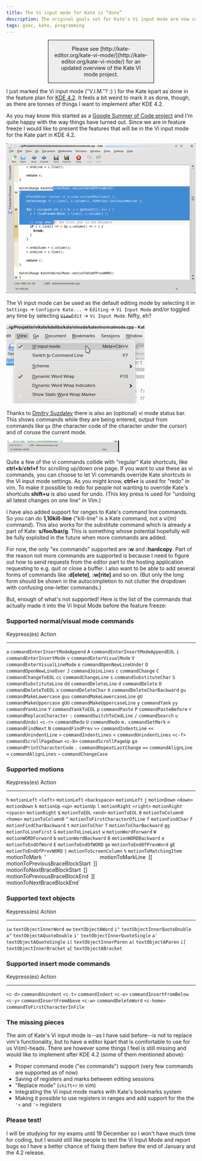 ```yaml
---
title: The Vi input mode for Kate is “done”
description: The original goals set for Kate's Vi input mode are now completed
tags: gsoc, kate, programming
---
```


<div style="border: 1px solid black; margin: 0pt auto -1px; padding: 1em; background-color: #eeeeee; width: 50%; text-align: center;">Please see [http://kate-editor.org/kate-vi-mode/](http://kate-editor.org/kate-vi-mode/) for an updated overview of the Kate VI mode project.</div>

I just marked the Vi input mode ("V.I.M."? :) ) for the Kate kpart as done in
the feature plan for [KDE
4.2](http://techbase.kde.org/Schedules/KDE4/4.2_Feature_Plan). It feels a bit
weird to mark it as done, though, as there are tonnes of things I want to
implement after KDE 4.2.

As you may know this started as a [Google Summer of Code
project](http://code.google.com/soc/2008/kde/appinfo.html?csaid=370F903C96FF67D1)
and I'm quite happy with the way things have turned out. Since we are in feature
freeze I would like to present the features that will be in the Vi input mode
for the Kate part in KDE 4.2.

![Kate Vi Input Mode in action -- visual mode selection](/images/vimode1.png)

The Vi input mode can be used as the default editing mode by selecting it in
`Settings` → `Configure Kate...` → `Editing` → `Vi Input Mode` and/or toggled
any time by selecting ~~`View`~~`Edit` → `Vi Input Mode`. Nifty, eh?

![Vi Input Mode toggle](/images/vimode2.png)

Thanks to [Dmitry Suzdalev](http://dimsuz.wordpress.com/) there is also an
(optional) vi mode status bar. This shows commands while they are being entered,
output from commands like `ga` (the character code of the character under the
cursor) and of coruse the current mode.

![Kate Vi Input mode status bar -- "a4d has been pressed](/images/vimode3.png)

Quite a few of the vi commands collide with "regular" Kate shortcuts, like
**ctrl+b**/**ctrl+f** for scrolling up/down one page. If you want to use these
as vi commands, you can choose to let Vi commands override Kate shortcuts in the
Vi input mode settings. As you might know, **ctrl+r** is used for "redo" in vim.
To make it possible to redo for people not wanting to override Kate's shortcuts
**shift+u** is also used for undo. (This key press is used for "undoing all
latest changes on one line" in Vim.)

I have also added support for ranges to Kate's command line commands. So you can
do **1,10kill-line** ("kill-line" is a Kate command, not a vi(m) command). This
also works for the substitute command which is already a part of Kate:
**s/foo/bar/g**. This is something whose potential hopefully will be fully
exploited in the future when more commands are added.

For now, the only "ex commands" supported are **:w** and **:hardcopy**. Part of
the reason not more commands are supported is because I need to figure out how
to send requests from the editor part to the hosting application requesting to
e.g. quit or close a buffer. I also want to be able to add several forms of
commands like **:d[elete]**, **:w[rite]** and so on. (But only the long form
should be shown in the autocompletion to not clutter the dropdown with confusing
one-letter commands.)

But, enough of what's not supported! Here is the list of the commands that
actually made it into the Vi Input Mode before the feature freeze:

### Supported normal/visual mode commands

Keypress(es)             Action
------------------       ---------------------------------
  `a`                    `commandEnterInsertModeAppend`
  `A`                    `commandEnterInsertModeAppendEOL`
  `i`                    `commandEnterInsertMode`
  `v`                    `commandEnterVisualMode`
  `V`                    `commandEnterVisualLineMode`
  `o`                    `commandOpenNewLineUnder`
  `O`                    `commandOpenNewLineOver`
  `J`                    `commandJoinLines`
  `c`                    `commandChange`
  `C`                    `commandChangeToEOL`
  `cc`                   `commandChangeLine`
  `s`                    `commandSubstituteChar`
  `S`                    `commandSubstituteLine`
  `dd`                   `commandDeleteLine`
  `d`                    `commandDelete`
  `D`                    `commandDeleteToEOL`
  `x`                    `commandDeleteChar`
  `X`                    `commandDeleteCharBackward`
  `gu`                   `commandMakeLowercase`
  `guu`                  `commandMakeLowercaseLine`
  `gU`                   `commandMakeUppercase`
  `gUU`                  `commandMakeUppercaseLine`
  `y`                    `commandYank`
  `yy`                   `commandYankLine`
  `Y`                    `commandYankToEOL`
  `p`                    `commandPaste`
  `P`                    `commandPasteBefore`
  `r`                    `commandReplaceCharacter`
  `:`                    `commandSwitchToCmdLine`
  `/`                    `commandSearch`
  `u`                    `commandUndo)`
  `<c-r>`                `commandRedo`
  `U`                    `commandRedo`
  `m.`                   `commandSetMark`
  `n`                    `commandFindNext`
  `N`                    `commandFindPrev`
  `>>`                   `commandIndentLine`
  `<<`                   `commandUnindentLine`
  `>`                    `commandIndentLines`
  `<`                    `commandUnindentLines`
  `<c-f>`                `commandScrollPageDown`
  `<c-b>`                `commandScrollPageUp`
  `ga`                   `commandPrintCharacterCode`
  `.`                    `commandRepeatLastChange`
  `==`                   `commandAlignLine`
  `=`                    `commandAlignLines`
  `~`                    `commandChangeCase`

### Supported motions

Keypress(es)             Action
------------------       ---------------------------------
  `h`                    `motionLeft`
  `<left>`               `motionLeft`
  `<backspace>`          `motionLeft`
  `j`                    `motionDown`
  `<down>`               `motionDown`
  `k`                    `motionUp`
  `<up>`                 `motionUp`
  `l`                    `motionRight`
  `<right>`              `motionRight`
  `<space>`              `motionRight`
  `$`                    `motionToEOL`
  `<end>`                `motionToEOL`
  `0`                    `motionToColumn0`
  `<home>`               `motionToColumn0`
  `^`                    `motionToFirstCharacterOfLine`
  `f`                    `motionFindChar`
  `F`                    `motionFindCharBackward`
  `t`                    `motionToChar`
  `T`                    `motionToCharBackward`
  `gg`                   `motionToLineFirst`
  `G`                    `motionToLineLast`
  `w`                    `motionWordForward`
  `W`                    `motionWORDForward`
  `b`                    `motionWordBackward`
  `B`                    `motionWORDBackward`
  `e`                    `motionToEndOfWord`
  `E`                    `motionToEndOfWORD`
  `ge`                   `motionToEndOfPrevWord`
  `gE`                   `motionToEndOfPrevWORD`
  `|`                    `motionToScreenColumn`
  `%`                    `motionToMatchingItem`
  `                      `motionToMark`
  `'`                    `motionToMarkLine`
  `[[`                   `motionToPreviousBraceBlockStart`
  `]]`                   `motionToNextBraceBlockStart`
  `[]`                   `motionToPreviousBraceBlockEnd`
  `][`                   `motionToNextBraceBlockEnd`

### Supported text objects

Keypress(es)             Action
------------------       ---------------------------------
  `iw`                   `textObjectInnerWord`
  `aw`                   `textObjectAWord`
  `i"`                   `textObjectInnerQuoteDouble`
  `a"`                   `textObjectAQuoteDouble`
  `i'`                   `textObjectInnerQuoteSingle`
  `a'`                   `textObjectAQuoteSingle`
  `i(`                   `textObjectInnerParen`
  `a(`                   `textObjectAParen`
  `i[`                   `textObjectInnerBracket`
  `a[`                   `textObjectABracket`

### Supported insert mode commands

Keypress(es)             Action
------------------       ---------------------------------
  `<c-d>`                `commandUnindent`
  `<c-t>`                `commandIndent`
  `<c-e>`                `commandInsertFromBelow`
  `<c-y>`                `commandInsertFromAbove`
  `<c-w>`                `commandDeleteWord`
  `<c-home>`             `commandToFirstCharacterInFile`

### The missing pieces

The aim of Kate's Vi input mode is--as I have said before--is not to replace vim's
functionality, but to have a editor kpart that is comfortable to use for us
Vi(m)-heads. There are however some things I feel is still missing and would
like to implement after KDE 4.2 (some of them mentioned above):

- Proper command mode ("ex commands") support (very few commands are supported as of now)
- Saving of registers and marks between editing sessions
- "Replace mode" (`shift+r` in vim)
- Integrating the Vi input mode marks with Kate's bookmarks system
- Making it possible to use registers in ranges and add support for the the `'<` and `'>` registers

### Please test!

I will be studying for my exams until 19 December so I won't have much time for
coding, but I would still like people to test the Vi Input Mode and report bugs
so I have a better chance of fixing them before the end of January and the 4.2
release.
